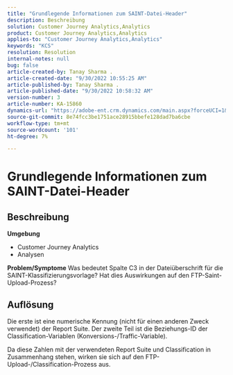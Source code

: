 ```yaml
---
title: "Grundlegende Informationen zum SAINT-Datei-Header"
description: Beschreibung
solution: Customer Journey Analytics,Analytics
product: Customer Journey Analytics,Analytics
applies-to: "Customer Journey Analytics,Analytics"
keywords: "KCS"
resolution: Resolution
internal-notes: null
bug: false
article-created-by: Tanay Sharma .
article-created-date: "9/30/2022 10:55:25 AM"
article-published-by: Tanay Sharma .
article-published-date: "9/30/2022 10:58:32 AM"
version-number: 3
article-number: KA-15860
dynamics-url: "https://adobe-ent.crm.dynamics.com/main.aspx?forceUCI=1&pagetype=entityrecord&etn=knowledgearticle&id=bbc6275e-ae40-ed11-9db1-0022480868ff"
source-git-commit: 8e74fcc3be1751ace28915bbefe128dad7ba6cbe
workflow-type: tm+mt
source-wordcount: '101'
ht-degree: 7%

---
```


# Grundlegende Informationen zum SAINT-Datei-Header

## Beschreibung

<b>Umgebung</b>
- Customer Journey Analytics
- Analysen



<b>Problem/Symptome</b>
Was bedeutet Spalte C3 in der Dateiüberschrift für die SAINT-Klassifizierungsvorlage? Hat dies Auswirkungen auf den FTP-Saint-Upload-Prozess?


## Auflösung


Die erste ist eine numerische Kennung (nicht für einen anderen Zweck verwendet) der Report Suite. Der zweite Teil ist die Beziehungs-ID der Classification-Variablen (Konversions-/Traffic-Variable).

Da diese Zahlen mit der verwendeten Report Suite und Classification in Zusammenhang stehen, wirken sie sich auf den FTP-Upload-/Classification-Prozess aus.
